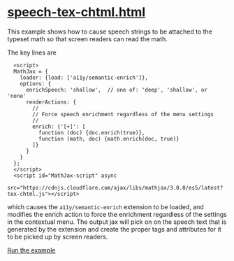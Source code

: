 # [speech-tex-chtml.html](https://mathjax.github.io/MathJax-demos-web/speech-tex-chtml.html)

This example shows how to cause speech strings to be attached to the typeset math so that screen readers can read the math.

The key lines are

```
  <script>
  MathJax = {
    loader: {load: ['a11y/semantic-enrich']},
    options: {
      enrichSpeech: 'shallow',  // one of: 'deep', 'shallow', or 'none'
      renderActions: {
        //
        // Force speech enrichment regardless of the menu settings
        //
        enrich: {'[+]': [
          function (doc) {doc.enrich(true)},
          function (math, doc) {math.enrich(doc, true)}  
        ]}
      }
    }
  };
  </script>
  <script id="MathJax-script" async
   src="https://cdnjs.cloudflare.com/ajax/libs/mathjax/3.0.0/es5/latest?tex-chtml.js"></script>
```

which causes the `a11y/semantic-enrich` extension to be loaded, and modifies the enrich action to force the enrichment regardless of the settings in the contextual menu.  The output jax will pick on on the speech text that is generated by the extension and create the proper tags and attributes for it to be picked up by screen readers.

[Run the example](https://mathjax.github.io/MathJax-demos-web/speech-tex-chtml.html)
